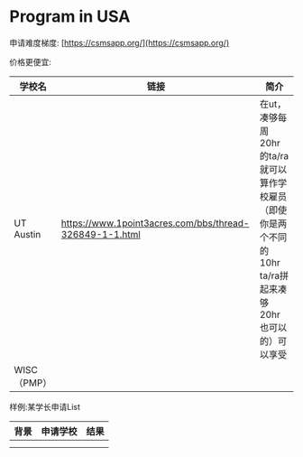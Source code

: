 # Program in USA

申请难度梯度: [https://csmsapp.org/](https://csmsapp.org/)



价格更便宜:

| 学校名       | 链接                                                      | 简介                                                                 |
| --------- | ------------------------------------------------------- | ------------------------------------------------------------------ |
| UT Austin | https://www.1point3acres.com/bbs/thread-326849-1-1.html | 在ut，凑够每周20hr的ta/ra就可以算作学校雇员 （即使你是两个不同的10hr ta/ra拼起来凑够20hr也可以的）可以享受 |
| WISC（PMP） |                                                         |                                                                    |



样例:某学长申请List

| 背景 | 申请学校 | 结果 |
| -- | ---- | -- |
|    |      |    |
|    |      |    |

